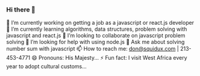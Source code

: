 ### Hi there 👋

🔭 I’m currently working on getting a job as a javascript or react.js developer
🌱 I’m currently learning algorithms, data structures, problem solving with javascript and react.js
👯 I’m looking to collaborate on javascript problem solving
🤔 I’m looking for help with using node.js
💬 Ask me about solving number sum with javascript
📫 How to reach me: don@squidux.com | 213-453-4771
😄 Pronouns: His Majesty...
⚡ Fun fact: I visit West Africa every year to adopt cultural customs...

